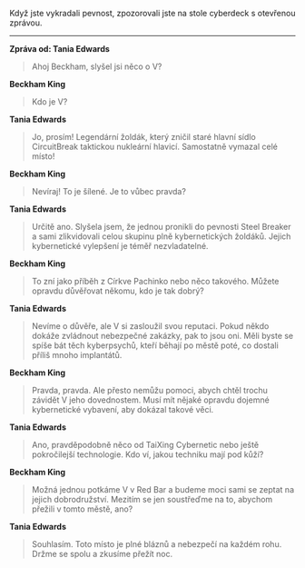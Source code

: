 Když jste vykradali pevnost, zpozorovali jste na stole cyberdeck s otevřenou zprávou.

---

**Zpráva od: Tania Edwards**

> Ahoj Beckham, slyšel jsi něco o V?

**Beckham King**

> Kdo je V?

**Tania Edwards**

> Jo, prosím! Legendární žoldák, který zničil staré hlavní sídlo CircuitBreak taktickou nukleární hlavicí. Samostatně vymazal celé místo!

**Beckham King**

> Nevíraj! To je šílené. Je to vůbec pravda?

**Tania Edwards**

> Určitě ano. Slyšela jsem, že jednou pronikli do pevnosti Steel Breaker a sami zlikvidovali celou skupinu plně kybernetických žoldáků. Jejich kybernetické vylepšení je téměř nezvladatelné.

**Beckham King**

> To zní jako příběh z Církve Pachinko nebo něco takového. Můžete opravdu důvěřovat někomu, kdo je tak dobrý?

**Tania Edwards**

> Nevíme o důvěře, ale V si zasloužil svou reputaci. Pokud někdo dokáže zvládnout nebezpečné zakázky, pak to jsou oni. Měli byste se spíše bát těch kyberpsychů, kteří běhají po městě poté, co dostali příliš mnoho implantátů.

**Beckham King**

> Pravda, pravda. Ale přesto nemůžu pomoci, abych chtěl trochu závidět V jeho dovednostem. Musí mít nějaké opravdu dojemné kybernetické vybavení, aby dokázal takové věci.

**Tania Edwards**

> Ano, pravděpodobně něco od TaiXing Cybernetic nebo ještě pokročilejší technologie. Kdo ví, jakou techniku mají pod kůží?

**Beckham King**

> Možná jednou potkáme V v Red Bar a budeme moci sami se zeptat na jejich dobrodružství. Mezitím se jen soustřeďme na to, abychom přežili v tomto městě, ano?

**Tania Edwards**

> Souhlasím. Toto místo je plné bláznů a nebezpečí na každém rohu. Držme se spolu a zkusíme přežít noc.
